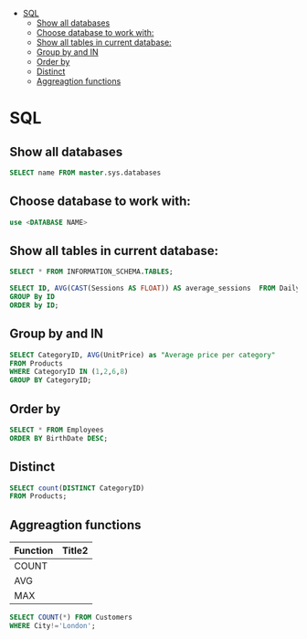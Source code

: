 <!--ts-->
   * [SQL](#sql)
      * [Show all databases](#show-all-databases)
      * [Choose database to work with:](#choose-database-to-work-with)
      * [Show all tables in current database:](#show-all-tables-in-current-database)
      * [Group by and IN](#group-by-and-in)
      * [Order by](#order-by)
      * [Distinct](#distinct)
      * [Aggreagtion functions](#aggreagtion-functions)

<!-- Added by: gil_diy, at: 2019-11-08T13:43+02:00 -->

<!--te-->


# SQL

## Show all databases
```sql
SELECT name FROM master.sys.databases
```

## Choose database to work with:
```sql
use <DATABASE NAME>
```

## Show all tables in current database:
```sql
SELECT * FROM INFORMATION_SCHEMA.TABLES;
```

```SQL
SELECT ID, AVG(CAST(Sessions AS FLOAT)) AS average_sessions  FROM Daily_activity
GROUP By ID
ORDER by ID;
```

## Group by and IN
```SQL
SELECT CategoryID, AVG(UnitPrice) as "Average price per category"
FROM Products
WHERE CategoryID IN (1,2,6,8)
GROUP BY CategoryID;
```
## Order by
```SQL
SELECT * FROM Employees
ORDER BY BirthDate DESC;
```

## Distinct
```SQL
SELECT count(DISTINCT CategoryID)
FROM Products;
```


## Aggreagtion functions
Function | Title2
------------|-----
COUNT |
AVG |
MAX |

```SQL
SELECT COUNT(*) FROM Customers
WHERE City!='London';
```
